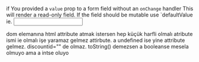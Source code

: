 if You provided a `value` prop to a form field without an `onChange` handler This will render a read-only field. If the field should be mutable use `defaultValue
ie.    <input
          type="text"
          id="discount_description"
          name="discountDescription"
          defaultValue={1}
        />


dom elemanına html attribute atmak istersen hep küçük harfli olmalı atribute ismi
 ie     <tr discountid={a.toString(}> olmalı     <tr discountId={a.toString()}> işe yaramaz gelmez attirbute. a undefined ise yine attribute gelmez. discountid="" de olmaz. toString() demezsen a booleanse mesela olmuyo ama a intse oluyo
